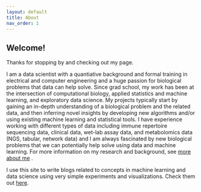 ```yaml
---
layout: default
title: About
nav_order: 1
---
```


## Welcome!


Thanks for stopping by and checking out my page. 

I am a data scientist with a quantiative background and formal training in electrical and computer engineering and a huge passion for biological problems that data can help solve. 
Since grad school, my work has been at the intersection of computational biology, applied statistics and machine learning, and exploratory data science. My projects typically start by gaining an in-depth understanding of a biological problem and the related data, and then inferring novel insights by developing new algorithms and/or using existing machine learning and statistical tools. 
I have experience working with different types of data including immune repertoire sequencing data, clinical data, wet-lab assay data, and metabolomics data (NGS, tabular, network data) and I am always fascinated by new biological problems that we can potentially help solve using data and  machine learning. For more information on my research and background, see [more about me](about/) . 

I use this site to write blogs related to concepts in machine learning and data science using very simple experiments and visualizations. Check them out [here](./blog.html). 